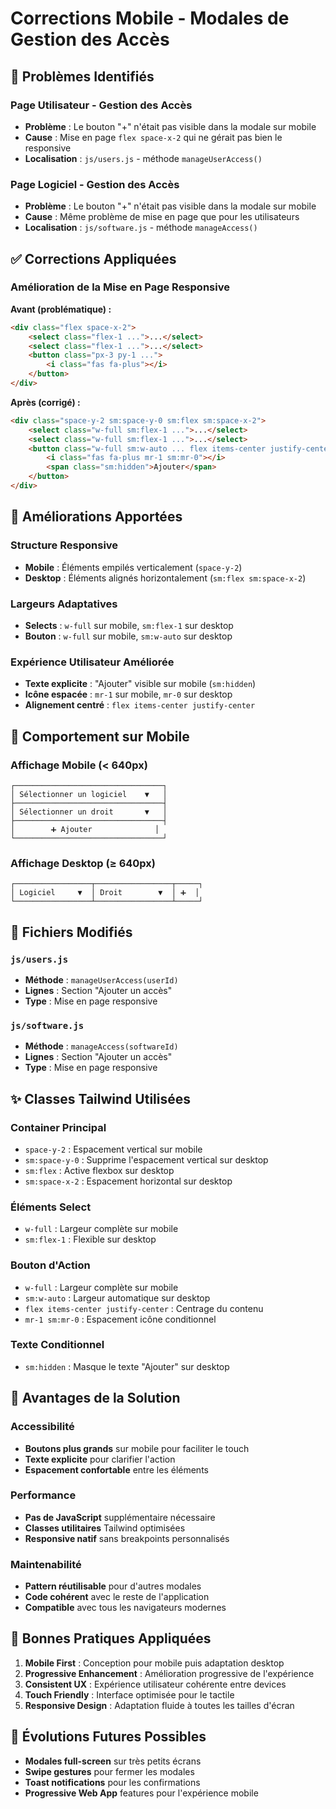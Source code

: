 # Corrections Mobile - Modales de Gestion des Accès

## 🐛 Problèmes Identifiés

### Page Utilisateur - Gestion des Accès
- **Problème** : Le bouton "+" n'était pas visible dans la modale sur mobile
- **Cause** : Mise en page `flex space-x-2` qui ne gérait pas bien le responsive
- **Localisation** : `js/users.js` - méthode `manageUserAccess()`

### Page Logiciel - Gestion des Accès  
- **Problème** : Le bouton "+" n'était pas visible dans la modale sur mobile
- **Cause** : Même problème de mise en page que pour les utilisateurs
- **Localisation** : `js/software.js` - méthode `manageAccess()`

## ✅ Corrections Appliquées

### Amélioration de la Mise en Page Responsive

**Avant (problématique) :**
```html
<div class="flex space-x-2">
    <select class="flex-1 ...">...</select>
    <select class="flex-1 ...">...</select>
    <button class="px-3 py-1 ...">
        <i class="fas fa-plus"></i>
    </button>
</div>
```

**Après (corrigé) :**
```html
<div class="space-y-2 sm:space-y-0 sm:flex sm:space-x-2">
    <select class="w-full sm:flex-1 ...">...</select>
    <select class="w-full sm:flex-1 ...">...</select>
    <button class="w-full sm:w-auto ... flex items-center justify-center">
        <i class="fas fa-plus mr-1 sm:mr-0"></i>
        <span class="sm:hidden">Ajouter</span>
    </button>
</div>
```

## 🎯 Améliorations Apportées

### Structure Responsive
- **Mobile** : Éléments empilés verticalement (`space-y-2`)
- **Desktop** : Éléments alignés horizontalement (`sm:flex sm:space-x-2`)

### Largeurs Adaptatives
- **Selects** : `w-full` sur mobile, `sm:flex-1` sur desktop
- **Bouton** : `w-full` sur mobile, `sm:w-auto` sur desktop

### Expérience Utilisateur Améliorée
- **Texte explicite** : "Ajouter" visible sur mobile (`sm:hidden`)
- **Icône espacée** : `mr-1` sur mobile, `mr-0` sur desktop
- **Alignement centré** : `flex items-center justify-center`

## 📱 Comportement sur Mobile

### Affichage Mobile (< 640px)
```
┌─────────────────────────────────┐
│ Sélectionner un logiciel    ▼   │
├─────────────────────────────────┤
│ Sélectionner un droit       ▼   │
├─────────────────────────────────┤
│        ➕ Ajouter              │
└─────────────────────────────────┘
```

### Affichage Desktop (≥ 640px)
```
┌─────────────────┬─────────────────┬─────┐
│ Logiciel     ▼  │ Droit        ▼  │ ➕  │
└─────────────────┴─────────────────┴─────┘
```

## 🔧 Fichiers Modifiés

### `js/users.js`
- **Méthode** : `manageUserAccess(userId)`
- **Lignes** : Section "Ajouter un accès"
- **Type** : Mise en page responsive

### `js/software.js`  
- **Méthode** : `manageAccess(softwareId)`
- **Lignes** : Section "Ajouter un accès"
- **Type** : Mise en page responsive

## ✨ Classes Tailwind Utilisées

### Container Principal
- `space-y-2` : Espacement vertical sur mobile
- `sm:space-y-0` : Supprime l'espacement vertical sur desktop
- `sm:flex` : Active flexbox sur desktop
- `sm:space-x-2` : Espacement horizontal sur desktop

### Éléments Select
- `w-full` : Largeur complète sur mobile
- `sm:flex-1` : Flexible sur desktop

### Bouton d'Action
- `w-full` : Largeur complète sur mobile
- `sm:w-auto` : Largeur automatique sur desktop
- `flex items-center justify-center` : Centrage du contenu
- `mr-1 sm:mr-0` : Espacement icône conditionnel

### Texte Conditionnel
- `sm:hidden` : Masque le texte "Ajouter" sur desktop

## 🎨 Avantages de la Solution

### Accessibilité
- **Boutons plus grands** sur mobile pour faciliter le touch
- **Texte explicite** pour clarifier l'action
- **Espacement confortable** entre les éléments

### Performance
- **Pas de JavaScript** supplémentaire nécessaire
- **Classes utilitaires** Tailwind optimisées
- **Responsive natif** sans breakpoints personnalisés

### Maintenabilité
- **Pattern réutilisable** pour d'autres modales
- **Code cohérent** avec le reste de l'application
- **Compatible** avec tous les navigateurs modernes

## 🚀 Bonnes Pratiques Appliquées

1. **Mobile First** : Conception pour mobile puis adaptation desktop
2. **Progressive Enhancement** : Amélioration progressive de l'expérience
3. **Consistent UX** : Expérience utilisateur cohérente entre devices
4. **Touch Friendly** : Interface optimisée pour le tactile
5. **Responsive Design** : Adaptation fluide à toutes les tailles d'écran

## 🔮 Évolutions Futures Possibles

- **Modales full-screen** sur très petits écrans
- **Swipe gestures** pour fermer les modales  
- **Toast notifications** pour les confirmations
- **Progressive Web App** features pour l'expérience mobile
